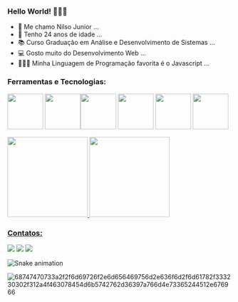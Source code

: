 ### Hello World! 🙋‍♂️👋
- 👦 Me chamo Nilso Junior ...
- 🎂 Tenho 24 anos de idade ...
- 📚 Curso Graduação em Análise e Desenvolvimento de Sistemas ...
- 💻 Gosto muito do Desenvolvimento Web ...
- 👨🏻‍💻 Minha Linguagem de Programação favorita é o Javascript ...

### Ferramentas e Tecnologias:
<img src="https://cdn.jsdelivr.net/gh/devicons/devicon/icons/html5/html5-original-wordmark.svg" width="80" height="80" /> <img src="https://cdn.jsdelivr.net/gh/devicons/devicon/icons/css3/css3-original-wordmark.svg" width="80" height="80" /><img src="https://cdn.jsdelivr.net/gh/devicons/devicon/icons/bootstrap/bootstrap-plain-wordmark.svg" width="80" height="80" /> <img src="https://cdn.jsdelivr.net/gh/devicons/devicon/icons/javascript/javascript-original.svg" width="80" height="80" /> <img src="https://cdn.jsdelivr.net/gh/devicons/devicon/icons/nodejs/nodejs-original-wordmark.svg" width="80" height="80" /> <img src="https://cdn.jsdelivr.net/gh/devicons/devicon/icons/npm/npm-original-wordmark.svg" width="80" height="80" />

<div>
<a href="https://github.com/Nilso97">
<img height="180em" src="https://github-readme-stats.vercel.app/api/top-langs/?username=Nilso97&layout=compact&langs_count=7&theme=tokyonight"/> 
<img height="180em" src="https://github-readme-stats.vercel.app/api?username=Nilso97&show_icons=true&theme=tokyonight&include_all_commits=true&count_private=true"/>
</div>
  
### Contatos:
<div>
<a href="https://instagram.com/nilso_jr97" target="_blank"><img src="https://img.shields.io/badge/-Instagram-%23E4405F?style=for-the-badge&logo=instagram&logoColor=white" target="_blank"></a>
<a href = "mailto:nilsojunior90@gmail.comi"><img src="https://img.shields.io/badge/Gmail-D14836?style=for-the-badge&logo=gmail&logoColor=white" target="_blank"></a>
<a href="https://www.linkedin.com/in/nilso-junior-886313210" target="_blank"><img src="https://img.shields.io/badge/-LinkedIn-%230077B5?style=for-the-badge&logo=linkedin&logoColor=white" target="_blank"></a>   
</div>

<!-- Snake Grid --> 
![Snake animation](https://github.com/Nilso97/Nilso97/blob/output/github-contribution-grid-snake.svg)

<!-- GIF -->
![68747470733a2f2f6d69726f2e6d656469756d2e636f6d2f6d61782f333230302f312a4f463078454d6b5742762d36397a766d4e73365244512e676966](https://user-images.githubusercontent.com/96146165/158188525-d20d6f75-8f0b-4cb5-bc3b-8f4be32e93d8.gif)
